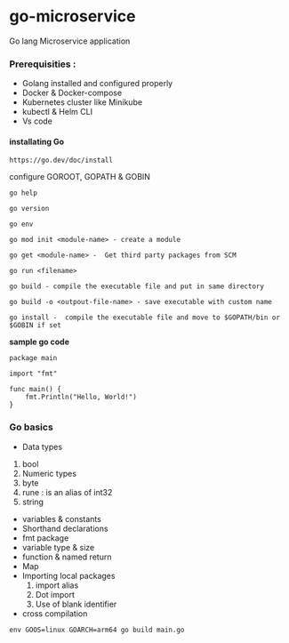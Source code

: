 # go-microservice
Go lang Microservice application 


### Prerequisities :

- Golang installed and configured properly
- Docker & Docker-compose
- Kubernetes cluster like Minikube
- kubectl & Helm CLI
- Vs code

#### installating Go

```
https://go.dev/doc/install
```
configure GOROOT, GOPATH & GOBIN


```
go help

go version

go env

go mod init <module-name> - create a module

go get <module-name> -  Get third party packages from SCM

go run <filename>

go build - compile the executable file and put in same directory

go build -o <outpout-file-name> - save executable with custom name

go install -  compile the executable file and move to $GOPATH/bin or $GOBIN if set

```
**sample go code**


```
package main

import "fmt"

func main() {
    fmt.Println("Hello, World!")
}

```

### Go basics

- Data types
1. bool
2. Numeric types
3. byte
4. rune : is an alias of int32
5. string

- variables & constants
- Shorthand declarations
- fmt package 
- variable type & size
- function & named return 
- Map
- Importing local packages
    1. import alias
    2. Dot import
    3. Use of blank identifier
- cross compilation

```
env GOOS=linux GOARCH=arm64 go build main.go

```





